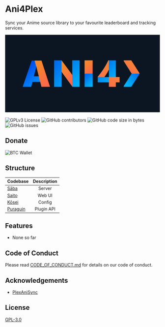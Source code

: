 
# Ani4Plex

Sync your Anime source library to your favourite leaderboard and tracking services.

![Logo](https://github.com/Redstoneguy129/Ani4Plex/blob/master/Assets/Ani4PlexBanner.png?raw=true)

![GPLv3 License](https://img.shields.io/badge/License-GPL%20v3-orange.svg?style=for-the-badge)
![GitHub contributors](https://img.shields.io/github/contributors/Redstoneguy129/Ani4Plex?color=orange&style=for-the-badge)
![GitHub code size in bytes](https://img.shields.io/github/languages/code-size/Redstoneguy129/Ani4Plex?color=orange&style=for-the-badge)
![GitHub issues](https://img.shields.io/github/issues-raw/Redstoneguy129/Ani4Plex?color=orange&label=Issues&style=for-the-badge)

## Donate
![BTC Wallet](https://img.shields.io/keybase/btc/redstoneguy129?style=for-the-badge&color=orange)

## Structure

| Codebase              |      Description          |
| :-------------------- | :-----------------------: |
| [Sāba](apps/Sāba)        |      Server           |
| [Saito](apps/Saito)  |     Web UI          |
| [Kōsei](packages/Kōsei)  |     Config          |
| [Puraguin](packages/Puraguin)  |     Plugin API          |

## Features

- None so far

## Code of Conduct

Please read [CODE_OF_CONDUCT.md](https://github.com/Redstoneguy129/Ani4Plex/blob/master/CODE_OF_CONDUCT.md) for details on our code of conduct.


## Acknowledgements

- [PlexAniSync](https://github.com/RickDB/PlexAniSync)


## License

[GPL-3.0](https://choosealicense.com/licenses/gpl-3.0/)